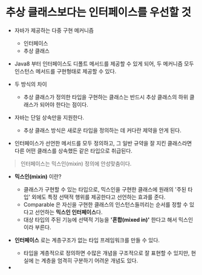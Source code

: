 # 추상 클래스보다는 인터페이스를 우선할 것

* 자바가 제공하는 다중 구현 메커니즘
	- 인터페이스
	- 추상 클래스
	
* Java8 부터 인터페이스도 디폴트 메서드를 제공할 수 있게 되어, 두 메커니즘 모두 인스턴스 메서드를 구현형태로 제공할 수 있다.

* 두 방식의 차이
	* 추상 클래스가 정의한 타입을 구현하는 클래스는 반드시 추상 클래스의 하위 클래스가 되어야 한다는 점이다.

* 자바는 단일 상속만을 지원한다.
	* 추상 클래스 방식은 새로운 타입을 정의하는 데 커다란 제약을 안게 된다.
	

* 인터페이스가 선언한 메서드를 모두 정의하고, 그 일반 규약을 잘 지킨 클래스라면 다른 어떤 클래스를 상속했든 같은 타입으로 취급된다.

> 인터페이스는 믹스인(mixin) 정의에 안성맞춤이다.

* **믹스인(mixin)** 이란?
	* 클래스가 구현할 수 있는 타입으로, 믹스인을 구현한 클래스에 원래의 '주된 타입' 외에도 
	  특정 선택적 행위를 제공한다고 선언하는 효과를 준다.
	* Comparable 은 자신을 구현한 클래스의 인스턴스들끼리는 순서를 정할 수 있다고 선언하는 **믹스인 인터페이스**다.
	* 대상 타입의 주된 기능에 선택적 기능을 **'혼합(mixed in)'** 한다고 해서 믹스인이라 부른다.

* **인터페이스** 로는 계층구조가 없는 타입 프레임워크를 만들 수 있다.
	* 타입을 계층적으로 정의하면 수많은 개념을 구조적으로 잘 표현할 수 있지만, 
	  현실에 는 계층을 엄격히 구분하기 어려운 개념도 있다.

* 
